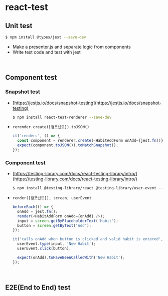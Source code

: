 # react-test

## Unit test

```bash
$ npm install @types/jest --save-dev
```

- Make a presenter.js and separate logic from components
- Write test code and test with jest

<br>

## Component test

### Snapshot test

- [https://jestjs.io/docs/snapshot-testing](https://jestjs.io/docs/snapshot-testing)
  ```bash
  $ npm install react-test-renderer --save-dev
  ```
- `rerender.create([컴포넌트]).toJSON()`
  ```js
  it('renders', () => {
    const component = renderer.create(<HabitAddForm onAdd={jest.fn()} />);
    expect(component.toJSON()).toMatchSnapshot();
  });
  ```

### Component test

- [https://testing-library.com/docs/react-testing-library/intro/](https://testing-library.com/docs/react-testing-library/intro/)

  ```bash
  $ npm install @testing-library/react @testing-library/user-event --save-dev
  ```

- `render([컴포넌트]), screen, userEvent`

  ```js
  beforeEach(() => {
    onAdd = jest.fn();
    render(<HabitAddForm onAdd={onAdd} />);
    input = screen.getByPlaceholderText('Habit');
    button = screen.getByText('Add');
  });

  it('calls onAdd when button is clicked and valid habit is entered', () => {
    userEvent.type(input, 'New Habit');
    userEvent.click(button);

    expect(onAdd).toHaveBeenCalledWith('New Habit');
  });
  ```

  <br>

## E2E(End to End) test
